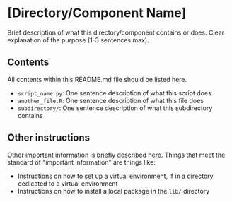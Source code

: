 # [Directory/Component Name]

Brief description of what this directory/component contains or does.
Clear explanation of the purpose (1-3 sentences max).

## Contents

All contents within this README.md file should be listed here.

- `script_name.py`: One sentence description of what this script does
- `another_file.R`: One sentence description of what this file does
- `subdirectory/`: One sentence description of what this subdirectory contains

## Other instructions

Other important information is briefly described here.
Things that meet the standard of "important information" are things like:

- Instructions on how to set up a virtual environment, if in a directory dedicated to a virtual environment
- Instructions on how to install a local package in the `lib/` directory
